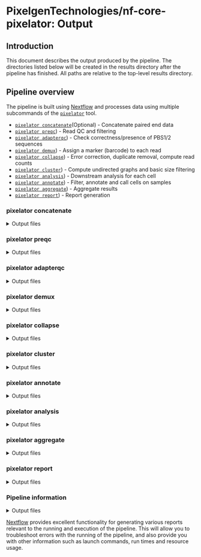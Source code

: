 # PixelgenTechnologies/nf-core-pixelator: Output

## Introduction

This document describes the output produced by the pipeline.
The directories listed below will be created in the results directory after the pipeline has finished. All paths are relative to the top-level results directory.

<!-- TODO nf-core: Write this documentation describing your workflow's output -->

## Pipeline overview

The pipeline is built using [Nextflow](https://www.nextflow.io/) and processes data using multiple subcommands of the [`pixelator`](https://github.com/PixelgenTechnologies/pixelator) tool.

- [`pixelator concatenate`](#pixelator-concatenate)(Optional) - Concatenate paired end data
- [`pixelator preqc`](#pixelator-preqc)) - Read QC and filtering
- [`pixelator adapterqc`](#pixelator-adapterqc)) - Check correctness/presence of PBS1/2 sequences
- [`pixelator demux`](#pixelator-demux)) - Assign a marker (barcode) to each read
- [`pixelator collapse`](#pixelator-collapse)) - Error correction, duplicate removal, compute read counts
- [`pixelator cluster`](#pixelator-cluster)) - Compute undirected graphs and basic size filtering
- [`pixelator analysis`](#pixelator-analysis)) - Downstream analysis for each cell
- [`pixelator annotate`](#pixelator-annotate)) - Filter, annotate and call cells on samples
- [`pixelator aggregate`](#pixelator-aggregate)) - Aggregate results
- [`pixelator report`](#pixelator-report)) - Report generation

### pixelator concatenate

<details markdown="1">
<summary>Output files</summary>

- `pixelator`
  - `concatenate`
    - `*merged.fastq.gz`: Concatenated R1 and R2 reads.
  - `/logs` - `*pixelator-concatenate.log`: Pixelator concatenate log output.
  </details>

### pixelator preqc

<details markdown="1">
<summary>Output files</summary>

- `pixelator`
  - `preqc`
    - `*processed.fastq.gz`: Processed reads.
    - `*failed.fastq.gz`: Discarded reads.
    - `*report.html`: Fastp html report.
    - `*report.json`: Fastp json report.
  - `/logs` - `*pixelator-preqc.log`: Pixelator preqc log output.
  </details>

### pixelator adapterqc

<details markdown="1">
<summary>Output files</summary>

- `pixelator`
  - `adapterqc`
    - `*processed.fastq.gz`: Processed reads.
    - `*failed.fastq.gz`: Discarded reads.
    - `*report.json`: Cutadapt json report.
  - `/logs` - `*pixelator-adapterqc.log`: Pixelator adapterqc log output.
  </details>

### pixelator demux

<details markdown="1">
<summary>Output files</summary>

- `pixelator`
  - `adapterqc`
    - `*processed-*-.fastq.gz`: Reads demultiplexed per antibody.
    - `*report.json`: Cutadapt json report.
  - `/logs` - `*pixelator-demultiplex.log`: Pixelator adapterqc log output.
  </details>

### pixelator collapse

<details markdown="1">
<summary>Output files</summary>

- `pixelator`
  - `adapterqc`
    - `*.collapse.csv`: Edge list matrix.
    - `*collapse.json`: Statistics.
  - `/logs` - `*pixelator-collapse.log`: Pixelator collapse log output.
  </details>

### pixelator cluster

<details markdown="1">
<summary>Output files</summary>

- `pixelator`
  - `cluster`
    - `<sample-id>.components_recovered.csv`
    - `<sample-id>.data_summary.png`
    - `<sample-id>.raw_anndata.h5ad`
    - `<sample-id>.raw_antibody_metrics.csv`
    - `<sample-id>.raw_antibody_metrics.png`
    - `<sample-id>.raw_components_antibody.csv`
    - `<sample-id>.raw_components_dist.png`
    - `<sample-id>.raw_components_metrics.csv`
    - `<sample-id>.raw_pixel_data.csv`
    - `<sample-id>.report.json`
  - `/logs` - `*pixelator-cluster.log`: Pixelator cluster log output.
  </details>

### pixelator annotate

<details markdown="1">
<summary>Output files</summary>

- `pixelator`
  - `annotate`
  - `<sample-id>.data_summary.png`
  - `<sample-id>.anndata.h5ad`
  - `<sample-id>.raw_anndata.h5ad`
  - `<sample-id>.antibody_metrics.csv`
  - `<sample-id>.antibody_metrics.png`
  - `<sample-id>.components_antibody.csv`
  - `<sample-id>.components_dist.png`
  - `<sample-id>.components_metrics.csv`
  - `<sample-id>.pixel_data.csv`
  - `<sample-id>.report.json`
  - `/logs` - `*pixelator-annotate.log`: Pixelator cluster log output.
  </details>

### pixelator analysis

<details markdown="1">
<summary>Output files</summary>

- `pixelator`
  - `analysis`
    - `<sample-name>.anndata.h5ad`
    - `<sample-name>.polarization_boxplot.png`
    - `<sample-name>.polarization_heatmap.png`
    - `<sample-name>.polarization_matrix.csv`
    - `<sample-name>.polarization_scores.csv`
    - `<sample-name>.polarization_matrix.csv`
    - `<sample-name>.report.json`
  - `/logs` - `*pixelator-analysis.log`: Pixelator analysis log output.

</details>

### pixelator aggregate

<details markdown="1">
<summary>Output files</summary>

- `pixelator`
  - `aggregate`
    - `<sample-name>.merged_anndata.h5ad`: Anndata object with aggregated data of multiple samples
  - `/logs` - `*pixelator-report.log`: Pixelator report log output.
  </details>

### pixelator report

<details markdown="1">
<summary>Output files</summary>

- `pixelator`
  - `report/`
    - `report.html`:
  - `/logs` - `*pixelator-report.log`: Pixelator report log output.
  </details>

### Pipeline information

<details markdown="1">
<summary>Output files</summary>

- `pipeline_info/`
  - Reports generated by Nextflow: `execution_report.html`, `execution_timeline.html`, `execution_trace.txt` and `pipeline_dag.dot`/`pipeline_dag.svg`.
  - Reports generated by the pipeline: `pipeline_report.html`, `pipeline_report.txt` and `software_versions.yml`. The `pipeline_report*` files will only be present if the `--email` / `--email_on_fail` parameter's are used when running the pipeline.
  - Reformatted samplesheet files used as input to the pipeline: `samplesheet.valid.csv`.
  - Metadata file with software versions, environment information and pipeline configuration for debugging: 'metadata.json'

</details>

[Nextflow](https://www.nextflow.io/docs/latest/tracing.html) provides excellent functionality for generating various reports relevant to the running and execution of the pipeline. This will allow you to troubleshoot errors with the running of the pipeline, and also provide you with other information such as launch commands, run times and resource usage.
